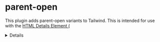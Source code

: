 # parent-open

This plugin adds parent-open variants to Tailwind. This is intended for use with the [HTML Details Element (<details>)](https://developer.mozilla.org/en-US/docs/Web/HTML/Element/details).

## Usage

```js
theme: {
  rotate: {
    '180': '180deg',
  },
}
variants: {
  rotate: ['parent-open'],
},
plugins: [
  require('@viget/tailwindcss-plugins/plugins/parent-open'),
],
```

The above configuration would create the following css:

```css
.rotate-180 {
  --transform-rotate: 180deg;
}

[open] .parent-open\:rotate-180 {
  --transform-rotate: 180deg;
}
```
